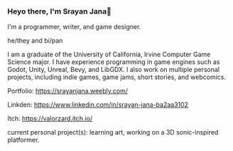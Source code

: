 ### Heyo there, I'm Srayan Jana👋

<!--
**ValorZard/ValorZard** is a ✨ _special_ ✨ repository because its `README.md` (this file) appears on your GitHub profile.

Here are some ideas to get you started:

- 🔭 I’m currently working on ...
- 🌱 I’m currently learning ...
- 👯 I’m looking to collaborate on ...
- 🤔 I’m looking for help with ...
- 💬 Ask me about ...
- 📫 How to reach me: ...
- 😄 Pronouns: ...
- ⚡ Fun fact: ...
-->

I'm a programmer, writer, and game designer. 

he/they and bi/pan

I am a graduate of the University of California, Irvine Computer Game Science major. I have experience programming in game engines such as Godot, Unity, Unreal, Bevy, and LibGDX. I also work on multiple personal projects, including indie games, game jams, short stories, and webcomics.

Portfolio: https://srayanjana.weebly.com/

Linkden: https://www.linkedin.com/in/srayan-jana-ba2aa3102

Itch: https://valorzard.itch.io/

current personal project(s): learning art, working on a 3D sonic-inspired platformer.
